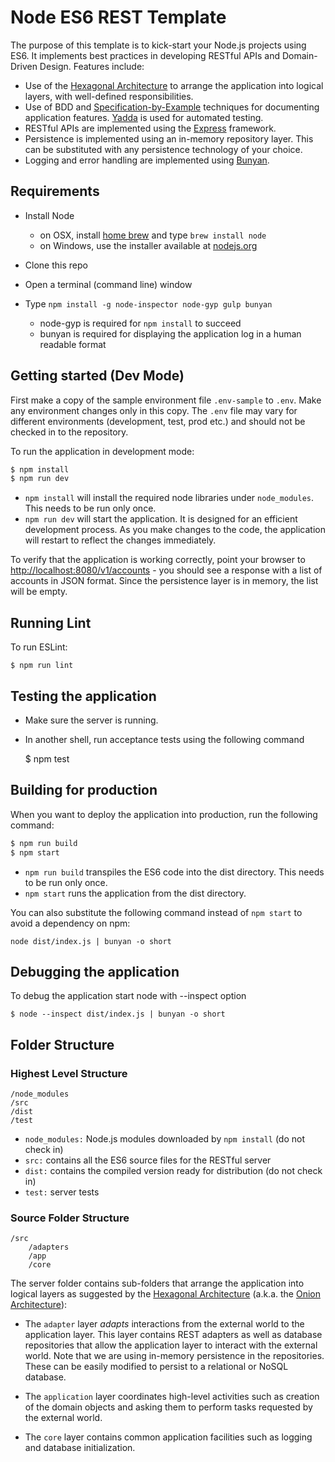 Node ES6 REST Template
======================
The purpose of this template is to kick-start your Node.js projects using ES6. It implements best practices in developing RESTful APIs and Domain-Driven Design. Features include:
- Use of the [Hexagonal Architecture](http://alistair.cockburn.us/Hexagonal+architecture) to arrange the application into logical layers, with well-defined responsibilities.
- Use of BDD and [Specification-by-Example](http://specificationbyexample.com/) techniques for documenting application features. [Yadda](https://github.com/acuminous/yadda) is used for automated testing.
- RESTful APIs are implemented using the [Express](http://expressjs.com/) framework.
- Persistence is implemented using an in-memory repository layer. This can be substituted with any persistence technology of your choice.
- Logging and error handling are implemented using [Bunyan](https://github.com/trentm/node-bunyan).

Requirements
------------
- Install Node
    - on OSX, install [home brew](http://brew.sh/) and type `brew install node`
    - on Windows, use the installer available at [nodejs.org](http://nodejs.org/)

- Clone this repo

- Open a terminal (command line) window

- Type `npm install -g node-inspector node-gyp gulp bunyan`
    - node-gyp is required for `npm install` to succeed
    - bunyan is required for displaying the application log in a human readable format

Getting started (Dev Mode)
--------------------------
First make a copy of the sample environment file `.env-sample` to `.env`. Make any environment changes only in this copy. The `.env` file may vary for different environments (development, test, prod etc.) and should not be checked in to the repository. 

To run the application in development mode:
```bash
$ npm install
$ npm run dev
```

- `npm install` will install the required node libraries under `node_modules`. This needs to be run only once.
- `npm run dev` will start the application. It is designed for an efficient development process. As you make changes to the code, the application will restart to reflect the changes immediately.

To verify that the application is working correctly, point your browser to [http://localhost:8080/v1/accounts](http://localhost:8080/v1/accounts) - you should see a response with a list of accounts in JSON format. Since the persistence layer is in memory, the list will be empty.

Running Lint
------------
To run ESLint:

    $ npm run lint

Testing the application
-----------------------
- Make sure the server is running.
- In another shell, run acceptance tests using the following command

    $ npm test

Building for production
-----------------------
When you want to deploy the application into production, run the following command:

```bash
$ npm run build
$ npm start
```

- `npm run build` transpiles the ES6 code into the dist directory. This needs to be run only once.
- `npm start` runs the application from the dist directory.

You can also substitute the following command instead of `npm start` to avoid a dependency on npm:

    node dist/index.js | bunyan -o short

Debugging the application
-------------------------
To debug the application start node with --inspect option

    $ node --inspect dist/index.js | bunyan -o short
    
Folder Structure
----------------

### Highest Level Structure

```
/node_modules
/src
/dist
/test
```

- `node_modules:` Node.js modules downloaded by `npm install` (do not check in)
- `src:` contains all the ES6 source files for the RESTful server
- `dist:` contains the compiled version ready for distribution (do not check in)
- `test:` server tests

### Source Folder Structure

```
/src
    /adapters
    /app
    /core
```

The server folder contains sub-folders that arrange the application into logical layers as suggested by the [Hexagonal Architecture](http://alistair.cockburn.us/Hexagonal+architecture) (a.k.a. the [Onion Architecture](http://jeffreypalermo.com/blog/the-onion-architecture-part-1/)):

- The `adapter` layer *adapts* interactions from the external world to the application layer. This layer contains REST adapters as well as database repositories that allow the application layer to interact with the external world. Note that we are using in-memory persistence in the repositories. These can be easily modified to persist to a relational or NoSQL database.

- The `application` layer coordinates high-level activities such as creation of the domain objects and asking them to perform tasks requested by the external world.

- The `core` layer contains common application facilities such as logging and database initialization.

